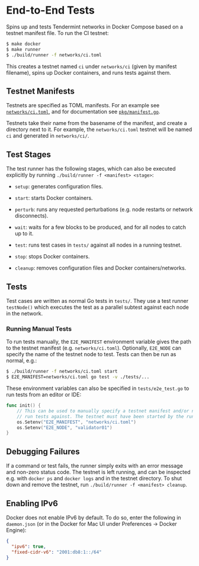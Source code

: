 # End-to-End Tests

Spins up and tests Tendermint networks in Docker Compose based on a testnet manifest file. To run the CI testnet:

```sh
$ make docker
$ make runner
$ ./build/runner -f networks/ci.toml
```

This creates a testnet named `ci` under `networks/ci` (given by manifest filename), spins up Docker containers, and runs tests against them.

## Testnet Manifests

Testnets are specified as TOML manifests. For an example see [`networks/ci.toml`](networks/ci.toml), and for documentation see [`pkg/manifest.go`](pkg/manifest.go).

Testnets take their name from the basename of the manifest, and create a directory next to it. For example, the `networks/ci.toml` testnet will be named `ci` and generated in `networks/ci/`.

## Test Stages

The test runner has the following stages, which can also be executed explicitly by running `./build/runner -f <manifest> <stage>`:

* `setup`: generates configuration files.

* `start`: starts Docker containers.

* `perturb`: runs any requested perturbations (e.g. node restarts or network disconnects).

* `wait`: waits for a few blocks to be produced, and for all nodes to catch up to it.

* `test`: runs test cases in `tests/` against all nodes in a running testnet.

* `stop`: stops Docker containers.

* `cleanup`: removes configuration files and Docker containers/networks.

## Tests

Test cases are written as normal Go tests in `tests/`. They use a test runner `testNode()` which executes the test as a parallel subtest against each node in the network.

### Running Manual Tests

To run tests manually, the `E2E_MANIFEST` environment variable gives the path to the testnet manifest (e.g. `networks/ci.toml`). Optionally, `E2E_NODE` can specify the name of the testnet node to test. Tests can then be run as normal, e.g.:

```sh
$ ./build/runner -f networks/ci.toml start
$ E2E_MANIFEST=networks/ci.toml go test -v ./tests/...
```

These environment variables can also be specified in `tests/e2e_test.go` to run tests from an editor or IDE:

```go
func init() {
	// This can be used to manually specify a testnet manifest and/or node to
	// run tests against. The testnet must have been started by the runner first.
	os.Setenv("E2E_MANIFEST", "networks/ci.toml")
	os.Setenv("E2E_NODE", "validator01")
}
```

## Debugging Failures

If a command or test fails, the runner simply exits with an error message and non-zero status code. The testnet is left running, and can be inspected e.g. with `docker ps` and `docker logs` and in the testnet directory. To shut down and remove the testnet, run `./build/runner -f <manifest> cleanup`.

## Enabling IPv6

Docker does not enable IPv6 by default. To do so, enter the following in `daemon.json` (or in the Docker for Mac UI under Preferences → Docker Engine):

```json
{
  "ipv6": true,
  "fixed-cidr-v6": "2001:db8:1::/64"
}
```
